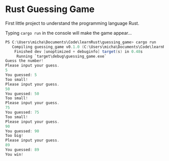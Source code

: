 # Rust Guessing Game

First little project to understand the programming language Rust.

Typing `cargo run` in the console will make the game appear...

```scala
PS C:\Users\micha\Documents\Code\learnRust\guessing_game> cargo run
   Compiling guessing_game v0.1.0 (C:\Users\micha\Documents\Code\learnRust\guessing_game)
    Finished dev [unoptimized + debuginfo] target(s) in 0.48s
     Running `target\debug\guessing_game.exe`
Guess the number!
Please input your guess.
5
You guessed: 5
Too small!
Please input your guess.
50
You guessed: 50
Too small!
Please input your guess.
75
You guessed: 75
Too small!
Please input your guess.
90
You guessed: 90
Too big!
Please input your guess.
89
You guessed: 89
You win!
```
